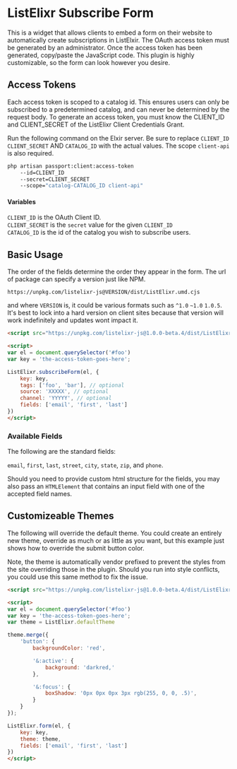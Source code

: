 # ListElixr Subscribe Form

This is a widget that allows clients to embed a form on their website to automatically create subscriptions in ListElxir. The OAuth access token must be generated by an administrator. Once the access token has been generated, copy/paste the JavaScript code. This plugin is highly customizable, so the form can look however you desire.

## Access Tokens

Each access token is scoped to a catalog id. This ensures users can only be subscribed to a predetermined catalog, and can never be determined by the request body. To generate an access token, you must know the CLIENT_ID and CLIENT_SECRET of the ListElixr Client Credentials Grant.

Run the following command on the Elxir server. Be sure to replace `CLIENT_ID` `CLIENT_SECRET` AND `CATALOG_ID` with the actual values. The scope `client-api` is also required.

```bash
php artisan passport:client:access-token
    --id=CLIENT_ID
    --secret=CLIENT_SECRET
    --scope="catalog-CATALOG_ID client-api"
```

#### Variables

`CLIENT_ID` is the OAuth Client ID. \
`CLIENT_SECRET` is the `secret` value for the given `CLIENT_ID` \
`CATALOG_ID` is the id of the catalog you wish to subscribe users.

## Basic Usage

The order of the fields determine the order they appear in the form. The url of package can specify a version just like NPM.

`https://unpkg.com/listelixr-js@VERSION/dist/ListElixr.umd.cjs`

and where `VERSION` is, it could be various formats such as `^1.0` `~1.0` `1.0.5`. It's best to lock into a hard version on client sites because that version will work indefinitely and updates wont impact it.


```html
<script src="https://unpkg.com/listelixr-js@1.0.0-beta.4/dist/ListElixr.umd.cjs"></script>

<script>
var el = document.querySelector('#foo')
var key = 'the-access-token-goes-here';

ListElixr.subscribeForm(el, {
    key: key,
    tags: ['foo', 'bar'], // optional
    source: 'XXXXX', // optional
    channel: 'YYYYY', // optional
    fields: ['email', 'first', 'last']
})
</script>

```

### Available Fields

The following are the standard fields:

`email`,  `first`, `last`, `street`, `city`, `state`, `zip`, and `phone`.

Should you need to provide custom html structure for the fields, you may also pass an `HTMLElement` that contains an input field with one of the accepted field names.

## Customizeable Themes

The following will override the default theme. You could create an entirely new theme, override as much or as little as you want, but this example just shows how to override the submit button color.

Note, the theme is automatically vendor prefixed to prevent the styles from the site overriding those in the plugin. Should you run into style conflicts, you could use this same method to fix the issue.

```html
<script src="https://unpkg.com/listelixr-js@1.0.0-beta.4/dist/ListElixr.umd.cjs"></script>

<script>
var el = document.querySelector('#foo')
var key = 'the-access-token-goes-here';
var theme = ListElixr.defaultTheme

theme.merge({
    'button': {
        backgroundColor: 'red',

        '&:active': {
            background: 'darkred,'
        },

        '&:focus': {
            boxShadow: '0px 0px 0px 3px rgb(255, 0, 0, .5)',
        }
    }
});

ListElixr.form(el, {
    key: key,
    theme: theme,
    fields: ['email', 'first', 'last']
})
</script>
```